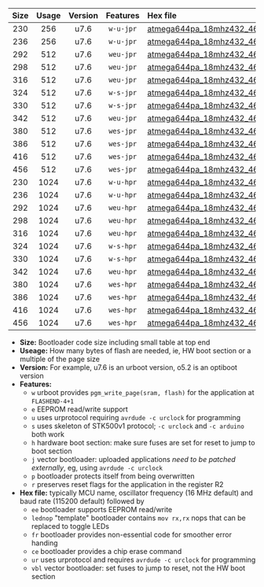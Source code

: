 |Size|Usage|Version|Features|Hex file|
|:-:|:-:|:-:|:-:|:--|
|230|256|u7.6|`w-u-jpr`|[atmega644pa_18mhz432_460800bps_ur_vbl.hex](https://raw.githubusercontent.com/stefanrueger/urboot/main/bootloaders/atmega644pa/fcpu_18mhz432/460800_bps/atmega644pa_18mhz432_460800bps_ur_vbl.hex)|
|236|256|u7.6|`w-u-jpr`|[atmega644pa_18mhz432_460800bps_lednop_ur_vbl.hex](https://raw.githubusercontent.com/stefanrueger/urboot/main/bootloaders/atmega644pa/fcpu_18mhz432/460800_bps/atmega644pa_18mhz432_460800bps_lednop_ur_vbl.hex)|
|292|512|u7.6|`weu-jpr`|[atmega644pa_18mhz432_460800bps_ee_ur_vbl.hex](https://raw.githubusercontent.com/stefanrueger/urboot/main/bootloaders/atmega644pa/fcpu_18mhz432/460800_bps/atmega644pa_18mhz432_460800bps_ee_ur_vbl.hex)|
|298|512|u7.6|`weu-jpr`|[atmega644pa_18mhz432_460800bps_ee_lednop_ur_vbl.hex](https://raw.githubusercontent.com/stefanrueger/urboot/main/bootloaders/atmega644pa/fcpu_18mhz432/460800_bps/atmega644pa_18mhz432_460800bps_ee_lednop_ur_vbl.hex)|
|316|512|u7.6|`weu-jpr`|[atmega644pa_18mhz432_460800bps_ee_lednop_fr_ur_vbl.hex](https://raw.githubusercontent.com/stefanrueger/urboot/main/bootloaders/atmega644pa/fcpu_18mhz432/460800_bps/atmega644pa_18mhz432_460800bps_ee_lednop_fr_ur_vbl.hex)|
|324|512|u7.6|`w-s-jpr`|[atmega644pa_18mhz432_460800bps_vbl.hex](https://raw.githubusercontent.com/stefanrueger/urboot/main/bootloaders/atmega644pa/fcpu_18mhz432/460800_bps/atmega644pa_18mhz432_460800bps_vbl.hex)|
|330|512|u7.6|`w-s-jpr`|[atmega644pa_18mhz432_460800bps_lednop_vbl.hex](https://raw.githubusercontent.com/stefanrueger/urboot/main/bootloaders/atmega644pa/fcpu_18mhz432/460800_bps/atmega644pa_18mhz432_460800bps_lednop_vbl.hex)|
|342|512|u7.6|`weu-jpr`|[atmega644pa_18mhz432_460800bps_ee_lednop_fr_ce_ur_vbl.hex](https://raw.githubusercontent.com/stefanrueger/urboot/main/bootloaders/atmega644pa/fcpu_18mhz432/460800_bps/atmega644pa_18mhz432_460800bps_ee_lednop_fr_ce_ur_vbl.hex)|
|380|512|u7.6|`wes-jpr`|[atmega644pa_18mhz432_460800bps_ee_vbl.hex](https://raw.githubusercontent.com/stefanrueger/urboot/main/bootloaders/atmega644pa/fcpu_18mhz432/460800_bps/atmega644pa_18mhz432_460800bps_ee_vbl.hex)|
|386|512|u7.6|`wes-jpr`|[atmega644pa_18mhz432_460800bps_ee_lednop_vbl.hex](https://raw.githubusercontent.com/stefanrueger/urboot/main/bootloaders/atmega644pa/fcpu_18mhz432/460800_bps/atmega644pa_18mhz432_460800bps_ee_lednop_vbl.hex)|
|416|512|u7.6|`wes-jpr`|[atmega644pa_18mhz432_460800bps_ee_lednop_fr_vbl.hex](https://raw.githubusercontent.com/stefanrueger/urboot/main/bootloaders/atmega644pa/fcpu_18mhz432/460800_bps/atmega644pa_18mhz432_460800bps_ee_lednop_fr_vbl.hex)|
|456|512|u7.6|`wes-jpr`|[atmega644pa_18mhz432_460800bps_ee_lednop_fr_ce_vbl.hex](https://raw.githubusercontent.com/stefanrueger/urboot/main/bootloaders/atmega644pa/fcpu_18mhz432/460800_bps/atmega644pa_18mhz432_460800bps_ee_lednop_fr_ce_vbl.hex)|
|230|1024|u7.6|`w-u-hpr`|[atmega644pa_18mhz432_460800bps_ur.hex](https://raw.githubusercontent.com/stefanrueger/urboot/main/bootloaders/atmega644pa/fcpu_18mhz432/460800_bps/atmega644pa_18mhz432_460800bps_ur.hex)|
|236|1024|u7.6|`w-u-hpr`|[atmega644pa_18mhz432_460800bps_lednop_ur.hex](https://raw.githubusercontent.com/stefanrueger/urboot/main/bootloaders/atmega644pa/fcpu_18mhz432/460800_bps/atmega644pa_18mhz432_460800bps_lednop_ur.hex)|
|292|1024|u7.6|`weu-hpr`|[atmega644pa_18mhz432_460800bps_ee_ur.hex](https://raw.githubusercontent.com/stefanrueger/urboot/main/bootloaders/atmega644pa/fcpu_18mhz432/460800_bps/atmega644pa_18mhz432_460800bps_ee_ur.hex)|
|298|1024|u7.6|`weu-hpr`|[atmega644pa_18mhz432_460800bps_ee_lednop_ur.hex](https://raw.githubusercontent.com/stefanrueger/urboot/main/bootloaders/atmega644pa/fcpu_18mhz432/460800_bps/atmega644pa_18mhz432_460800bps_ee_lednop_ur.hex)|
|316|1024|u7.6|`weu-hpr`|[atmega644pa_18mhz432_460800bps_ee_lednop_fr_ur.hex](https://raw.githubusercontent.com/stefanrueger/urboot/main/bootloaders/atmega644pa/fcpu_18mhz432/460800_bps/atmega644pa_18mhz432_460800bps_ee_lednop_fr_ur.hex)|
|324|1024|u7.6|`w-s-hpr`|[atmega644pa_18mhz432_460800bps.hex](https://raw.githubusercontent.com/stefanrueger/urboot/main/bootloaders/atmega644pa/fcpu_18mhz432/460800_bps/atmega644pa_18mhz432_460800bps.hex)|
|330|1024|u7.6|`w-s-hpr`|[atmega644pa_18mhz432_460800bps_lednop.hex](https://raw.githubusercontent.com/stefanrueger/urboot/main/bootloaders/atmega644pa/fcpu_18mhz432/460800_bps/atmega644pa_18mhz432_460800bps_lednop.hex)|
|342|1024|u7.6|`weu-hpr`|[atmega644pa_18mhz432_460800bps_ee_lednop_fr_ce_ur.hex](https://raw.githubusercontent.com/stefanrueger/urboot/main/bootloaders/atmega644pa/fcpu_18mhz432/460800_bps/atmega644pa_18mhz432_460800bps_ee_lednop_fr_ce_ur.hex)|
|380|1024|u7.6|`wes-hpr`|[atmega644pa_18mhz432_460800bps_ee.hex](https://raw.githubusercontent.com/stefanrueger/urboot/main/bootloaders/atmega644pa/fcpu_18mhz432/460800_bps/atmega644pa_18mhz432_460800bps_ee.hex)|
|386|1024|u7.6|`wes-hpr`|[atmega644pa_18mhz432_460800bps_ee_lednop.hex](https://raw.githubusercontent.com/stefanrueger/urboot/main/bootloaders/atmega644pa/fcpu_18mhz432/460800_bps/atmega644pa_18mhz432_460800bps_ee_lednop.hex)|
|416|1024|u7.6|`wes-hpr`|[atmega644pa_18mhz432_460800bps_ee_lednop_fr.hex](https://raw.githubusercontent.com/stefanrueger/urboot/main/bootloaders/atmega644pa/fcpu_18mhz432/460800_bps/atmega644pa_18mhz432_460800bps_ee_lednop_fr.hex)|
|456|1024|u7.6|`wes-hpr`|[atmega644pa_18mhz432_460800bps_ee_lednop_fr_ce.hex](https://raw.githubusercontent.com/stefanrueger/urboot/main/bootloaders/atmega644pa/fcpu_18mhz432/460800_bps/atmega644pa_18mhz432_460800bps_ee_lednop_fr_ce.hex)|

- **Size:** Bootloader code size including small table at top end
- **Useage:** How many bytes of flash are needed, ie, HW boot section or a multiple of the page size
- **Version:** For example, u7.6 is an urboot version, o5.2 is an optiboot version
- **Features:**
  + `w` urboot provides `pgm_write_page(sram, flash)` for the application at `FLASHEND-4+1`
  + `e` EEPROM read/write support
  + `u` uses urprotocol requiring `avrdude -c urclock` for programming
  + `s` uses skeleton of STK500v1 protocol; `-c urclock` and `-c arduino` both work
  + `h` hardware boot section: make sure fuses are set for reset to jump to boot section
  + `j` vector bootloader: uploaded applications *need to be patched externally*, eg, using `avrdude -c urclock`
  + `p` bootloader protects itself from being overwritten
  + `r` preserves reset flags for the application in the register R2
- **Hex file:** typically MCU name, oscillator frequency (16 MHz default) and baud rate (115200 default) followed by
  + `ee` bootloader supports EEPROM read/write
  + `lednop` "template" bootloader contains `mov rx,rx` nops that can be replaced to toggle LEDs
  + `fr` bootloader provides non-essential code for smoother error handing
  + `ce` bootloader provides a chip erase command
  + `ur` uses urprotocol and requires `avrdude -c urclock` for programming
  + `vbl` vector bootloader: set fuses to jump to reset, not the HW boot section

